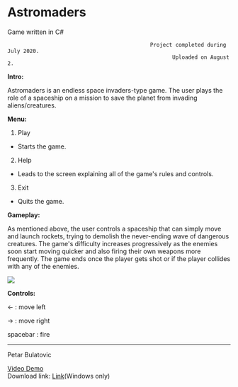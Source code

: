 # Astromaders
Game written in C#



                                                 Project completed during July 2020.
                                                        Uploaded on August 2.



**Intro:**

Astromaders is an endless space invaders-type game. The user plays the role of a spaceship on a mission to save the planet from invading aliens/creatures.

**Menu:**

1. Play
- Starts the game.
2. Help
- Leads to the screen explaining all of the game's rules and controls.
3. Exit
- Quits the game.

**Gameplay:**

As mentioned above, the user controls a spaceship that can simply move and launch rockets, trying to demolish the never-ending wave of dangerous creatures. The game's difficulty increases progressively as 
the enemies soon start moving quicker and also firing their own weapons more frequently. The game ends once the player gets shot or if the player collides with any of the enemies.

![](Astromaders.gif)

**Controls:**

<-  : move left

->  : move right

spacebar : fire

-----------------------------
Petar Bulatovic

[Video Demo](https://youtu.be/td67CS4sg_4)</br>
Download link: [Link](https://mega.nz/file/iP4VhBrQ#N7ue4LUa-dVJvg7wa1sjqrWxJZXJn4-dG4vXGixpT8U)(Windows only)



